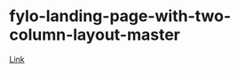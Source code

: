 <h1>fylo-landing-page-with-two-column-layout-master</h1>
<a href="https://gbatz2.github.io/fylo-landing-page-with-two-column-layout-master/">Link</a>
